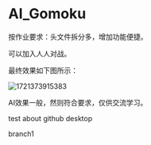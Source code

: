 # AI_Gomoku

按作业要求：头文件拆分多，增加功能便捷。

可以加入人人对战。

最终效果如下图所示：

![1721373915383](https://github.com/user-attachments/assets/a95857f8-2047-4340-bc1a-78e2f8c460fa)

AI效果一般，然则符合要求，仅供交流学习。

test about github desktop

branch1
